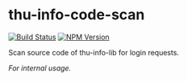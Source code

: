 # thu-info-code-scan

[![Build Status](https://github.com/thu-info-community/thu-info-code-scan/workflows/Test%20and%20Publish/badge.svg)](https://github.com/thu-info-community/thu-info-code-scan/actions?query=workflow%3A%22Test+and+Publish%22)
[![NPM Version](https://img.shields.io/npm/v/thu-info-code-scan)](https://www.npmjs.com/package/thu-info-code-scan)

Scan source code of thu-info-lib for login requests.

*For internal usage.*
